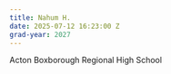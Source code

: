 ```yaml
---
title: Nahum H.
date: 2025-07-12 16:23:00 Z
grad-year: 2027
---
```


Acton Boxborough Regional High School
